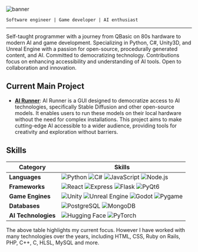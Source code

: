 ![banner](https://user-images.githubusercontent.com/25737761/227303386-b1117ed2-27fd-4c55-b6bd-488aa7f9f1c8.png)

`Software engineer | Game developer | AI enthusiast`

---

Self-taught programmer with a journey from QBasic on 80s hardware to modern AI and game development. Specializing in Python, C#, Unity3D, and Unreal Engine with a passion for open-source, procedurally generated content, and AI. Committed to democratizing technology. Contributions focus on enhancing accessibility and understanding of AI tools. Open to collaboration and innovation.

## Current Main Project

- **[AI Runner](https://github.com/Capsize-Games/airunner)**: AI Runner is a GUI designed to democratize access to AI technologies, specifically Stable Diffusion and other open-source models. It enables users to run these models on their local hardware without the need for complex installations. This project aims to make cutting-edge AI accessible to a wider audience, providing tools for creativity and exploration without barriers.

## Skills

| Category      | Skills |
|---------------|--------|
| **Languages** | ![Python](https://img.shields.io/badge/-Python-3776AB?style=flat&logo=Python&logoColor=white) ![C#](https://img.shields.io/badge/-C%23-239120?style=flat&logo=c-sharp&logoColor=white) ![JavaScript](https://img.shields.io/badge/-JavaScript-F7DF1E?style=flat&logo=javascript&logoColor=black) ![Node.js](https://img.shields.io/badge/-Node.js-339933?style=flat&logo=node.js&logoColor=white) |
| **Frameworks** | ![React](https://img.shields.io/badge/-React-61DAFB?style=flat&logo=react&logoColor=black) ![Express](https://img.shields.io/badge/-Express-000000?style=flat&logo=express&logoColor=white) ![Flask](https://img.shields.io/badge/-Flask-000000?style=flat&logo=flask&logoColor=white) ![PyQt6](https://img.shields.io/badge/-PyQt6-41CD52?style=flat&logo=qt&logoColor=white) |
| **Game Engines** | ![Unity](https://img.shields.io/badge/-Unity3D-000000?style=flat&logo=unity&logoColor=white) ![Unreal Engine](https://img.shields.io/badge/-Unreal%20Engine-313131?style=flat&logo=unreal-engine&logoColor=white) ![Godot](https://img.shields.io/badge/-Godot-478CBF?style=flat&logo=godot-engine&logoColor=white) ![Pygame](https://img.shields.io/badge/-Pygame-000000?style=flat&logo=pygame&logoColor=white) |
| **Databases** | ![PostgreSQL](https://img.shields.io/badge/-PostgreSQL-336791?style=flat&logo=postgresql&logoColor=white) ![MongoDB](https://img.shields.io/badge/-MongoDB-47A248?style=flat&logo=mongodb&logoColor=white) |
| **AI Technologies** | ![Hugging Face](https://img.shields.io/badge/-Hugging%20Face-F9AB00?style=flat&logo=huggingface&logoColor=white) ![PyTorch](https://img.shields.io/badge/-PyTorch-EE4C2C?style=flat&logo=pytorch&logoColor=white) |

The above table highlights my current focus. However I have worked with many technologies over the years, including HTML, CSS, Ruby on Rails, PHP, C++, C, HLSL, MySQL and more.

